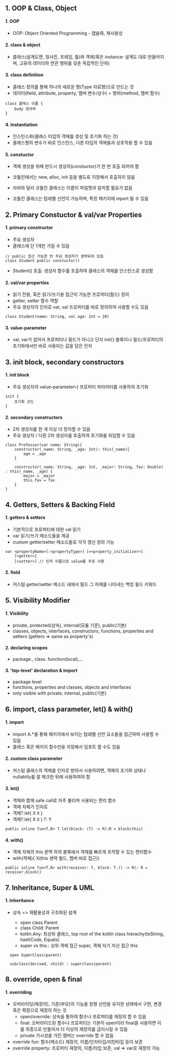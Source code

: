 ## 1. OOP & Class, Object

#### 1. OOP

- OOP: Object Oriented Programming - 캡슐화, 재사용성

#### 2. class & object

- 클래스(설계도면, 청사진, 프레임, 틀)와 객체(혹은 instance: 설계도 대로 만들어지며, 고유의 데이터와 연관 행위를 갖춘 독립적인 단위)

#### 3. class definition

- 클래스 정의를 통해 하나의 새로운 형(Type 자료형)으로 만드는 것
- 데이터(field, attribute, property, 멤버 변수/상수) + 행위(method, 멤버 함수)

```
class 클래스 이름 {
    body 정의부
}
```

#### 4. Instantiation

- 인스턴스화(클래스 타입의 객체를 생성 및 초기화 하는 것)
- 클래스형의 변수가 바로 인스턴스, 다른 타입의 객체들과 상호작용 할 수 있음

#### 5. constuctor

- 객체 생성을 위해 반드시 생성자(constuctor)가 한 번 호출 되어야 함
- 코틀린에서는 new, alloc, init 등을 별도로 지정해서 호출하지 않음

- 자바와 달리 코틀린 클래스는 이름이 파일명과 일치할 필요가 없음
- 코틀린 클래스는 탑레벨 선언이 가능하며, 특정 패키지에 mport 될 수 있음

## 2. Primary Constuctor & val/var Properties

#### 1. primary constructor

- 주요 생성자
- 클래스에 단 1개만 가질 수 있음

```
// public 접근 가능한 빈 주요 생성자가 생략되어 있음
class Student public constuctor()
```

- Student() 호출: 생성자 함수를 호출하여 클래스의 객체를 인스턴스로 생성함

#### 2. val/var properties

- 읽기 전용, 혹은 읽기/쓰기용 접근이 가능한 프로퍼티(필드) 정의
- getter, setter 함수 역할
- 주요 생성자의 인자로 var, val 프로퍼티를 바로 정의하여 사용할 수도 있음

```
class Student(name: String, val age: Int = 20)
```

#### 3. value-parameter

- val, var가 없어서 프로퍼티나 필드가 아니고 단지 init{} 블록이나 필드/프로퍼티의 초기화에서만 바로 사용되는 값을 담은 인자

## 3. init block, secondary constructors

#### 1. init block

- 주요 생성자의 value-parameter나 프로퍼티 파라미터를 사용하여 초기화

```
init {
    초기화 코드
}
```

#### 2. secondary constructors

- 2차 생성자를 한 개 이상 더 정의할 수 있음
- 주요 생성자 / 다른 2차 생성자를 호출하여 초기화를 위임할 수 있음

```
class Professor(var name: String){
    constructor(_name: String, _age: Int): this(_name){
        age = _age
    }

    constructor(_name: String, _age: Int, _major: String, fav: Double) : this(_name, _age) {
        major = _major
        this.fav = fav
    }
}

```

## 4. Getters, Setters & Backing Field

#### 1. getters & setters

- 기본적으로 프로퍼티에 대한 val 읽기
- var 읽기/쓰기 메소드들을 제공
- custom getter/setter 메소드들로 각각 갱신 정의 가능

```
var <propertyName>[:<propertyType>] [=<property_initializer>]
    [<getter>]
    [<setter>] // 인자 이름으로 value를 주로 사용
```

#### 2. field

- 커스텀 getter/setter 메소드 내에서 필드 그 자체를 나타내는 백킹 필드 키워드

## 5. Visibility Modifier

#### 1. Visibility

- private, protected(상속), internal(모듈 기준), public(기본)
- classes, objects, interfaces, constructors, functions, properties and setters (getters => same as property's)

#### 2. declaring scopes

- package., class. function(local),...

#### 3. 'top-level' declaration & import

- package level
- functions, properties and classes, objects and interfaces
- only visible with private, internal, public(기본)

## 6. import, class parameter, let() & with()

#### 1. import

- import A.\*를 통해 패키지에서 보이는 탑레벨 선언 요소들을 접근하여 사용할 수 있음
- 클래스 혹은 패키지 함수만을 지정해서 임포트 할 수도 있음

#### 2. custom class parameter

- 커스텀 클래스의 객체를 인자로 받아서 사용하려면, 객체의 초기화 상태나 nullablily를 잘 체크한 뒤에 사용하여야 함

#### 3. let()

- 객체와 함께 safe call로 자주 불리며 사용되는 편리 함수
- 객체 자체가 인자로
- 객체?.let{ X it }
- 객체?.let{ X it } ?: Y

```
public inline fun<T,R> T.let(block: (T) -> R):R = block(this)
```

#### 4. with()

- 객체 자체의 this 문맥 하의 블록에서 객체를 빠르게 조작할 수 있는 편리함수
- with(객체){ X(this 생략 필드, 멤버 바로 접근)}

```
public inline fun<T,R> with(receiver: T, block: T.() -> R): R = receiver.block()
```

## 7. Inheritance, Super & UML

#### 1. Inheritance

- 상속 => 재활용성과 구조화된 설계

  - open class Parent
  - class Child: Parent
  - kotlin.Any: 최상위 클래스, top root of the kotlin class hierachy(toString, hashCode, Equals)
  - super vs this : 상위 객체 접근 super, 객체 자기 자신 접근 this

```
  open SuperClass(parent)

  subclass(derived, child) : superclass(parent)
```

## 8. override, open & final

#### 1. overriding

- 오버라이딩(재정의), 기존(부모)의 기능을 원형 선언을 유지한 상태에서 구현, 변경 혹은 확장으로 재정의 하는 것
  - open/override: 상속을 통하여 함수나 프로퍼티를 재정의 할 수 있음
  - final: 오버라이드된 함수나 프로퍼티는 기본이 open이라 final을 사용하면 이를 최종으로 만들어서 더 이상의 재정의를 금지시킬 수 있음
  - private 가시성을 가진 멤버는 override 할 수 없음
- override fun: 함수(메소드) 재정의, 이름/인자타입/리턴타입 등이 보존
- override property: 프로퍼티 재정의, 이름/타입 보존, val => var로 재정의 가능
